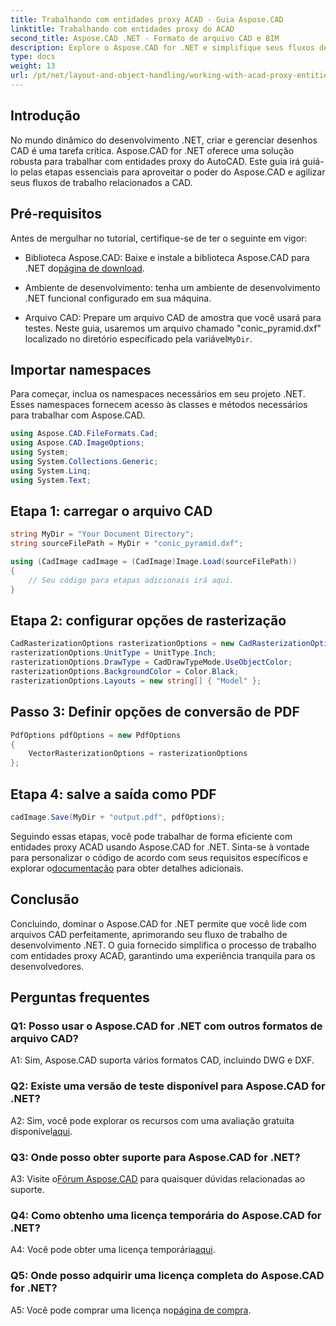```yaml
---
title: Trabalhando com entidades proxy ACAD - Guia Aspose.CAD
linktitle: Trabalhando com entidades proxy do ACAD
second_title: Aspose.CAD .NET - Formato de arquivo CAD e BIM
description: Explore o Aspose.CAD for .NET e simplifique seus fluxos de trabalho de CAD. Converta, edite e gerencie entidades proxy ACAD sem esforço.
type: docs
weight: 13
url: /pt/net/layout-and-object-handling/working-with-acad-proxy-entities/
---
```

## Introdução

No mundo dinâmico do desenvolvimento .NET, criar e gerenciar desenhos CAD é uma tarefa crítica. Aspose.CAD for .NET oferece uma solução robusta para trabalhar com entidades proxy do AutoCAD. Este guia irá guiá-lo pelas etapas essenciais para aproveitar o poder do Aspose.CAD e agilizar seus fluxos de trabalho relacionados a CAD.

## Pré-requisitos

Antes de mergulhar no tutorial, certifique-se de ter o seguinte em vigor:

-  Biblioteca Aspose.CAD: Baixe e instale a biblioteca Aspose.CAD para .NET do[página de download](https://releases.aspose.com/cad/net/).

- Ambiente de desenvolvimento: tenha um ambiente de desenvolvimento .NET funcional configurado em sua máquina.

-  Arquivo CAD: Prepare um arquivo CAD de amostra que você usará para testes. Neste guia, usaremos um arquivo chamado "conic_pyramid.dxf" localizado no diretório especificado pela variável`MyDir`.

## Importar namespaces

Para começar, inclua os namespaces necessários em seu projeto .NET. Esses namespaces fornecem acesso às classes e métodos necessários para trabalhar com Aspose.CAD.

```csharp
using Aspose.CAD.FileFormats.Cad;
using Aspose.CAD.ImageOptions;
using System;
using System.Collections.Generic;
using System.Linq;
using System.Text;
```

## Etapa 1: carregar o arquivo CAD

```csharp
string MyDir = "Your Document Directory";
string sourceFilePath = MyDir + "conic_pyramid.dxf";

using (CadImage cadImage = (CadImage)Image.Load(sourceFilePath))
{
    // Seu código para etapas adicionais irá aqui.
}
```

## Etapa 2: configurar opções de rasterização

```csharp
CadRasterizationOptions rasterizationOptions = new CadRasterizationOptions();
rasterizationOptions.UnitType = UnitType.Inch;
rasterizationOptions.DrawType = CadDrawTypeMode.UseObjectColor;
rasterizationOptions.BackgroundColor = Color.Black;
rasterizationOptions.Layouts = new string[] { "Model" };
```

## Passo 3: Definir opções de conversão de PDF

```csharp
PdfOptions pdfOptions = new PdfOptions
{
    VectorRasterizationOptions = rasterizationOptions
};
```

## Etapa 4: salve a saída como PDF

```csharp
cadImage.Save(MyDir + "output.pdf", pdfOptions);
```

Seguindo essas etapas, você pode trabalhar de forma eficiente com entidades proxy ACAD usando Aspose.CAD for .NET. Sinta-se à vontade para personalizar o código de acordo com seus requisitos específicos e explorar o[documentação](https://reference.aspose.com/cad/net/) para obter detalhes adicionais.

## Conclusão

Concluindo, dominar o Aspose.CAD for .NET permite que você lide com arquivos CAD perfeitamente, aprimorando seu fluxo de trabalho de desenvolvimento .NET. O guia fornecido simplifica o processo de trabalho com entidades proxy ACAD, garantindo uma experiência tranquila para os desenvolvedores.

## Perguntas frequentes

### Q1: Posso usar o Aspose.CAD for .NET com outros formatos de arquivo CAD?

A1: Sim, Aspose.CAD suporta vários formatos CAD, incluindo DWG e DXF.

### Q2: Existe uma versão de teste disponível para Aspose.CAD for .NET?

 A2: Sim, você pode explorar os recursos com uma avaliação gratuita disponível[aqui](https://releases.aspose.com/).

### Q3: Onde posso obter suporte para Aspose.CAD for .NET?

 A3: Visite o[Fórum Aspose.CAD](https://forum.aspose.com/c/cad/19) para quaisquer dúvidas relacionadas ao suporte.

### Q4: Como obtenho uma licença temporária do Aspose.CAD for .NET?

 A4: Você pode obter uma licença temporária[aqui](https://purchase.aspose.com/temporary-license/).

### Q5: Onde posso adquirir uma licença completa do Aspose.CAD for .NET?

 A5: Você pode comprar uma licença no[página de compra](https://purchase.aspose.com/buy).